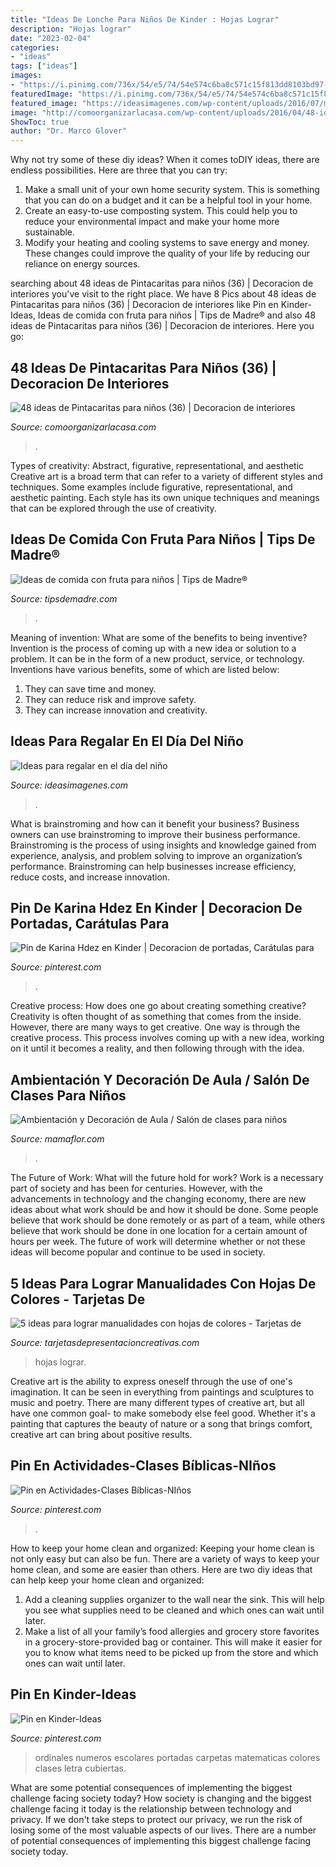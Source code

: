 ```yaml
---
title: "Ideas De Lonche Para Niños De Kinder : Hojas Lograr"
description: "Hojas lograr"
date: "2023-02-04"
categories:
- "ideas"
tags: ["ideas"]
images:
- "https://i.pinimg.com/736x/54/e5/74/54e574c6ba8c571c15f813dd8103bd97--clipart-belajar.jpg"
featuredImage: "https://i.pinimg.com/736x/54/e5/74/54e574c6ba8c571c15f813dd8103bd97--clipart-belajar.jpg"
featured_image: "https://ideasimagenes.com/wp-content/uploads/2016/07/manualidades-para-niños3.png"
image: "http://comoorganizarlacasa.com/wp-content/uploads/2016/04/48-ideas-de-Pintacaritas-para-niños-36.jpg"
ShowToc: true
author: "Dr. Marco Glover"
---
```



Why not try some of these diy ideas?
When it comes toDIY ideas, there are endless possibilities. Here are three that you can try: 
1) Make a small unit of your own home security system. This is something that you can do on a budget and it can be a helpful tool in your home.
2) Create an easy-to-use composting system. This could help you to reduce your environmental impact and make your home more sustainable.
3) Modify your heating and cooling systems to save energy and money. These changes could improve the quality of your life by reducing our reliance on energy sources.

	

		
searching about 48 ideas de Pintacaritas para niños (36) | Decoracion de interiores you've visit to the right place. We have 8 Pics about 48 ideas de Pintacaritas para niños (36) | Decoracion de interiores like Pin en Kinder-Ideas, Ideas de comida con fruta para niños | Tips de Madre® and also 48 ideas de Pintacaritas para niños (36) | Decoracion de interiores. Here you go:
		
    
## 48 Ideas De Pintacaritas Para Niños (36) | Decoracion De Interiores

<img loading=lazy src="http://comoorganizarlacasa.com/wp-content/uploads/2016/04/48-ideas-de-Pintacaritas-para-niños-36.jpg" onerror="this.onerror=null;this.src='https://tse4.mm.bing.net/th?id=OIP.FghTrcIAIUr4Ne7LAG9ijQHaJ4&amp;pid=15.1';" alt="48 ideas de Pintacaritas para niños (36) | Decoracion de interiores">

_Source: comoorganizarlacasa.com_

>. 

	

Types of creativity: Abstract, figurative, representational, and aesthetic
Creative art is a broad term that can refer to a variety of different styles and techniques. Some examples include figurative, representational, and aesthetic painting. Each style has its own unique techniques and meanings that can be explored through the use of creativity.

    
## Ideas De Comida Con Fruta Para Niños | Tips De Madre®

<img loading=lazy src="https://tipsdemadre.com/wp-content/uploads/2018/06/kiwi-tortugas-comida.jpg" onerror="this.onerror=null;this.src='https://tse1.mm.bing.net/th?id=OIP.nhZs-1hp_pnqiT84Ca-ZogHaHa&amp;pid=15.1';" alt="Ideas de comida con fruta para niños | Tips de Madre®">

_Source: tipsdemadre.com_

>. 

	

Meaning of invention: What are some of the benefits to being inventive?
Invention is the process of coming up with a new idea or solution to a problem. It can be in the form of a new product, service, or technology. Inventions have various benefits, some of which are listed below: 
1. They can save time and money.
2. They can reduce risk and improve safety. 
3. They can increase innovation and creativity.

    
## Ideas Para Regalar En El Día Del Niño

<img loading=lazy src="https://ideasimagenes.com/wp-content/uploads/2016/07/manualidades-para-niños3.png" onerror="this.onerror=null;this.src='https://tse2.mm.bing.net/th?id=OIP.jJ2pWJ-ZKstdD9fJd1oH0QHaGT&amp;pid=15.1';" alt="Ideas para regalar en el día del niño">

_Source: ideasimagenes.com_

>. 

	

What is brainstroming and how can it benefit your business?
Business owners can use brainstroming to improve their business performance. Brainstroming is the process of using insights and knowledge gained from experience, analysis, and problem solving to improve an organization’s performance. Brainstroming can help businesses increase efficiency, reduce costs, and increase innovation.

    
## Pin De Karina Hdez En Kinder | Decoracion De Portadas, Carátulas Para

<img loading=lazy src="https://i.pinimg.com/736x/a7/b8/6d/a7b86d423de29b5b12992b300fc6f771.jpg" onerror="this.onerror=null;this.src='https://tse2.mm.bing.net/th?id=OIP.nHRLviAJ4N98Ay6jpX697AHaJ4&amp;pid=15.1';" alt="Pin de Karina Hdez en Kinder | Decoracion de portadas, Carátulas para">

_Source: pinterest.com_

>. 

	

Creative process: How does one go about creating something creative?
Creativity is often thought of as something that comes from the inside. However, there are many ways to get creative. One way is through the creative process. This process involves coming up with a new idea, working on it until it becomes a reality, and then following through with the idea.

    
## Ambientación Y Decoración De Aula / Salón De Clases Para Niños

<img loading=lazy src="http://2.bp.blogspot.com/-qiTzCltZkgw/USRemoV5OHI/AAAAAAAAD38/hlQtpkRCAqY/s520/DSC06260[1].JPG" onerror="this.onerror=null;this.src='https://tse1.mm.bing.net/th?id=OIP.mfrLR9W5ltcF7iFIQTqwIAHaFj&amp;pid=15.1';" alt="Ambientación y Decoración de Aula / Salón de clases para niños">

_Source: mamaflor.com_

>. 

	

The Future of Work: What will the future hold for work?
Work is a necessary part of society and has been for centuries. However, with the advancements in technology and the changing economy, there are new ideas about what work should be and how it should be done. Some people believe that work should be done remotely or as part of a team, while others believe that work should be done in one location for a certain amount of hours per week. The future of work will determine whether or not these ideas will become popular and continue to be used in society.

    
## 5 Ideas Para Lograr Manualidades Con Hojas De Colores - Tarjetas De

<img loading=lazy src="https://tarjetasdepresentacioncreativas.com/wp-content/uploads/2019/07/imagenes-demanualidades-con-hojas-de-colores.jpg" onerror="this.onerror=null;this.src='https://tse1.mm.bing.net/th?id=OIP.z_tCJUqw6lSvtguNqJSoeAAAAA&amp;pid=15.1';" alt="5 ideas para lograr manualidades con hojas de colores - Tarjetas de">

_Source: tarjetasdepresentacioncreativas.com_

>hojas lograr. 

	

Creative art is the ability to express oneself through the use of one's imagination. It can be seen in everything from paintings and sculptures to music and poetry. There are many different types of creative art, but all have one common goal- to make somebody else feel good. Whether it's a painting that captures the beauty of nature or a song that brings comfort, creative art can bring about positive results.

    
## Pin En Actividades-Clases Bíblicas-NIños

<img loading=lazy src="https://i.pinimg.com/736x/7e/51/f5/7e51f522768e6681dd4319b1030a6bc4.jpg" onerror="this.onerror=null;this.src='https://tse2.mm.bing.net/th?id=OIP.6iGnolP0ipYpOXJjNXgJXwHaFi&amp;pid=15.1';" alt="Pin en Actividades-Clases Bíblicas-NIños">

_Source: pinterest.com_

>. 

	

How to keep your home clean and organized:
Keeping your home clean is not only easy but can also be fun. There are a variety of ways to keep your home clean, and some are easier than others. Here are two diy ideas that can help keep your home clean and organized:
1. Add a cleaning supplies organizer to the wall near the sink. This will help you see what supplies need to be cleaned and which ones can wait until later.
2. Make a list of all your family’s food allergies and grocery store favorites in a grocery-store-provided bag or container. This will make it easier for you to know what items need to be picked up from the store and which ones can wait until later.

    
## Pin En Kinder-Ideas

<img loading=lazy src="https://i.pinimg.com/736x/54/e5/74/54e574c6ba8c571c15f813dd8103bd97--clipart-belajar.jpg" onerror="this.onerror=null;this.src='https://tse3.mm.bing.net/th?id=OIP.SdBwUypNvXMdiWFOEgdxJgHaJ4&amp;pid=15.1';" alt="Pin en Kinder-Ideas">

_Source: pinterest.com_

>ordinales numeros escolares portadas carpetas matematicas colores clases letra cubiertas. 

	

What are some potential consequences of implementing the biggest challenge facing society today?
How society is changing and the biggest challenge facing it today is the relationship between technology and privacy. If we don't take steps to protect our privacy, we run the risk of losing some of the most valuable aspects of our lives. There are a number of potential consequences of implementing this biggest challenge facing society today.

